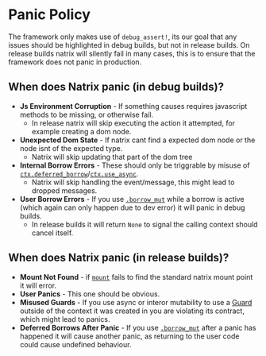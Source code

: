 # Panic Policy

The framework only makes use of `debug_assert!`, its our goal that any issues should be highlighted in debug builds, but not in release builds. On release builds natrix will silently fail in many cases, this is to ensure that the framework does not panic in production.

## When does Natrix panic (in debug builds)?
* **Js Environment Corruption** - If something causes requires javascript methods to be missing, or otherwise fail.
    * In release natrix will skip executing the action it attempted, for example creating a dom node.
* **Unexpected Dom State** - If natrix cant find a expected dom node or the node isnt of the expected type.
    * Natrix will skip updating that part of the dom tree
* **Internal Borrow Errors** - These should only be triggrable by misuse of [`ctx.deferred_borrow`](state::State::deferred_borrow)/[`ctx.use_async`](state::State::use_async).
    * Natrix will skip handling the event/message, this might lead to dropped messages.
* **User Borrow Errors** - If you use [`.borrow_mut`](state::DeferredCtx::borrow_mut) while a borrow is active (which again can only happen due to dev error) it will panic in debug builds.
    * In release builds it will return `None` to signal the calling context should cancel itself.

## When does Natrix panic (in release builds)?
* **Mount Not Found** - if [`mount`](component::mount) fails to find the standard natrix mount point it will error.
* **User Panics** - This one should be obvious.
* **Misused Guards** - If you use async or interor mutability to use a [Guard](state::Guard) outside of the context it was created in you are violating its contract, which might lead to panics.
* **Deferred Borrows After Panic** - If you use [`.borrow_mut`](state::DeferredCtx::borrow_mut) after a panic has happened it will cause another panic, as returning to the user code could cause undefined behaviour.
